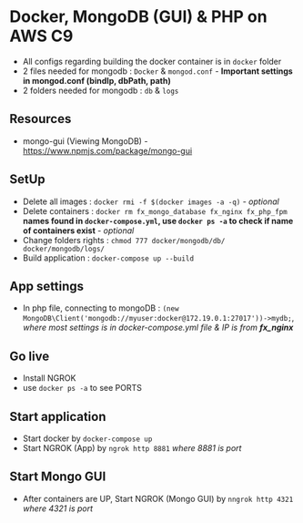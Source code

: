 # Docker, MongoDB (GUI) & PHP on AWS C9

- All configs regarding building the docker container is in `docker` folder
- 2 files needed for mongodb : `Docker` & `mongod.conf` - **Important settings in mongod.conf (bindIp, dbPath, path)**
- 2 folders needed for mongodb : `db` & `logs`
 
## Resources

- mongo-gui (Viewing MongoDB) - https://www.npmjs.com/package/mongo-gui

## SetUp

- Delete all images : `docker rmi -f $(docker images -a -q)` - *optional*
- Delete containers : `docker rm fx_mongo_database fx_nginx fx_php_fpm` **names found in `docker-compose.yml`, use `docker ps -a` to check if name of containers exist** - *optional*
- Change folders rights : `chmod 777 docker/mongodb/db/ docker/mongodb/logs/`
- Build application : `docker-compose up --build`
 
## App settings

- In php file, connecting to mongoDB : `(new MongoDB\Client('mongodb://myuser:docker@172.19.0.1:27017'))->mydb;`, *where most settings is in docker-compose.yml file & IP is from **fx_nginx***

 
## Go live

- Install NGROK
- use `docker ps -a` to see PORTS

## Start application

- Start docker by `docker-compose up`
- Start NGROK (App) by `ngrok http 8881` *where 8881 is port*

## Start Mongo GUI

- After containers are UP, Start NGROK (Mongo GUI) by `nngrok http 4321` *where 4321 is port*

